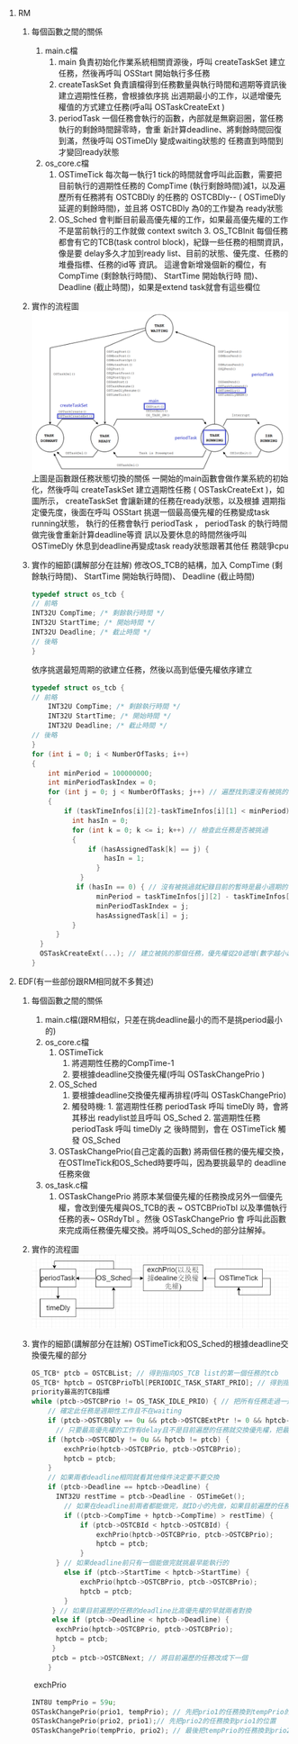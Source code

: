 1. RM

   1. 每個函數之間的關係

      1. main.c檔 
         1. main 負責初始化作業系統相關資源後，呼叫 createTaskSet 建立任務，然後再呼叫 OSStart 開始執⾏多任務
         2. createTaskSet 負責讀檔得到任務數量與執⾏時間和週期等資訊後建立週期性任務，會根據依序挑 出週期最⼩的⼯作，以遞增優先權值的⽅式建立任務(呼a叫 OSTaskCreateExt ) 
         3. periodTask ⼀個任務會執⾏的函數，內部就是無窮迴圈，當任務執⾏的剩餘時間歸零時，會重 新計算deadline、將剩餘時間回復到滿，然後呼叫 OSTimeDly 變成waiting狀態的 任務直到時間到才變回ready狀態 
      2. os_core.c檔
         1. OSTimeTick 每次每⼀執⾏1 tick的時間就會呼叫此函數，需要把⽬前執⾏的週期性任務的 CompTime (執⾏剩餘時間)減1，以及遍歷所有任務將有 OSTCBDly 的任務的 OSTCBDly-- ( OSTimeDly 延遲的剩餘時間)，並且將 OSTCBDly 為0的⼯作變為 ready狀態
         2. OS_Sched 會判斷⽬前最⾼優先權的⼯作，如果最⾼優先權的⼯作不是當前執⾏的⼯作就做 context switch 3. OS_TCBInit 每個任務都會有它的TCB(task control block)，紀錄⼀些任務的相關資訊，像是要 delay多久才加到ready list、⽬前的狀態、優先度、任務的堆疊指標、任務的id等 資訊。 這邊會新增幾個新的欄位，有 CompTime (剩餘執⾏時間)、 StartTime 開始執⾏時 間)、 Deadline (截⽌時間)，如果是extend task就會有這些欄位

   2. 實作的流程圖![image--000](README.assets/image--000.png)
      上圖是函數跟任務狀態切換的關係 ⼀開始的main函數會做作業系統的初始化，然後呼叫 createTaskSet 建立週期性任務 ( OSTaskCreateExt )，如圖所⽰， createTaskSet 會讓新建的任務在ready狀態，以及根據 週期指定優先度，後⾯在呼叫 OSStart 挑選⼀個最⾼優先權的任務變成task running狀態， 執⾏的任務會執⾏ periodTask ， periodTask 的執⾏時間做完後會重新計算deadline等資 訊以及要休息的時間然後呼叫 OSTimeDly 休息到deadline再變成task ready狀態跟著其他任 務競爭cpu

   3. 實作的細節(講解部分在註解)
      修改OS_TCB的結構，加入 CompTime (剩餘執⾏時間)、 StartTime 開始執⾏時間)、 Deadline (截⽌時間)

      ```c
      typedef struct os_tcb {
      // 前略
      INT32U CompTime; /* 剩餘執⾏時間 */
      INT32U StartTime; /* 開始時間 */
      INT32U Deadline; /* 截⽌時間 */
      // 後略
      }
      ```

      依序挑選最短周期的欲建立任務，然後以⾼到低優先權依序建立

      ```c
      typedef struct os_tcb {
      // 前略
          INT32U CompTime; /* 剩餘執⾏時間 */
          INT32U StartTime; /* 開始時間 */
          INT32U Deadline; /* 截⽌時間 */
      // 後略
      }
      for (int i = 0; i < NumberOfTasks; i++)
      {
          int minPeriod = 100000000;
          int minPeriodTaskIndex = 0;
          for (int j = 0; j < NumberOfTasks; j++) // 遍歷找到還沒有被挑的最⼩週期任務
          {
              if (taskTimeInfos[i][2]-taskTimeInfos[i][1] < minPeriod) {
              	int hasIn = 0;
              	for (int k = 0; k <= i; k++) // 檢查此任務是否被挑過
              	{
                  	if (hasAssignedTask[k] == j) {
                  		hasIn = 1;
                      }
                  }
                 if (hasIn == 0) { // 沒有被挑過就紀錄⽬前的暫時是最⼩週期的任務
                      minPeriod = taskTimeInfos[j][2] - taskTimeInfos[i][1];
                      minPeriodTaskIndex = j;
                      hasAssignedTask[i] = j;
      			}
      		}
      	}
      	OSTaskCreateExt(...); // 建立被挑的那個任務，優先權從20遞增(數字越⼩越優先)
      }
      ```

2. EDF(有⼀些部份跟RM相同就不多贅述)

   1. 每個函數之間的關係
      1. main.c檔(跟RM相似，只差在挑deadline最⼩的⽽不是挑period最⼩的)
      2. os_core.c檔
         1. OSTimeTick
            1. 將週期性任務的CompTime-1
            2. 要根據deadline交換優先權(呼叫 OSTaskChangePrio )
         2. OS_Sched
            1. 要根據deadline交換優先權再排程(呼叫 OSTaskChangePrio)
            2. 觸發時機: 1. 當週期性任務 periodTask 呼叫 timeDly 時，會將其移出 readylist並且呼叫 OS_Sched 2. 當週期性任務 periodTask 呼叫 timeDly 之 後時間到，會在 OSTimeTick 觸發 OS_Sched
         3. OSTaskChangePrio(⾃⼰定義的函數)
            將兩個任務的優先權交換，在OSTImeTick和OS_Sched時要呼叫，因為要挑最早的 deadline任務來做
      3. os_task.c檔
         1. OSTaskChangePrio
            將原本某個優先權的任務換成另外⼀個優先權，會改到優先權與OS_TCB的表 ~ OSTCBPrioTbl 以及準備執⾏任務的表~ OSRdyTbl 。然後 OSTaskChangePrio 會 呼叫此函數來完成兩任務優先權交換。將呼叫OS_Sched的部分註解掉。

   2. 實作的流程圖![image--001](README.assets/image--001.png)

   3. 實作的細節(講解部分在註解)
      OSTimeTick和OS_Sched的根據deadline交換優先權的部分

      ```c
      OS_TCB* ptcb = OSTCBList; // 得到指向OS_TCB list的第⼀個任務的tcb
      OS_TCB* hptcb = OSTCBPrioTbl[PERIODIC_TASK_START_PRIO]; // 得到指向⽬前
      priority最⾼的TCB指標
      while (ptcb->OSTCBPrio != OS_TASK_IDLE_PRIO) { // 把所有任務⾛過⼀遍
          // 確定此任務是週期性⼯作且不在waiting
          if (ptcb->OSTCBDly == 0u && ptcb->OSTCBExtPtr != 0 && hptcb->OSTCBExtPtr != 0) {
      		// 只要最⾼優先權的⼯作有delay且不是⽬前遍歷的任務就交換優先權，把最⾼優先權的⼯作換掉
          if (hptcb->OSTCBDly != 0u && hptcb != ptcb) {
              exchPrio(hptcb->OSTCBPrio, ptcb->OSTCBPrio);
              hptcb = ptcb;
          }
          // 如果兩者deadline相同就看其他條件決定要不要交換
          if (ptcb->Deadline == hptcb->Deadline) {
          	INT32U restTime = ptcb->Deadline - OSTimeGet();
              // 如果在deadline前兩者都能做完，就ID⼩的先做，如果⽬前遍歷的任務ID較⼩就交換優先權
              if ((ptcb->CompTime + hptcb->CompTime) > restTime) {
                  if (ptcb->OSTCBId < hptcb->OSTCBId) {
                      exchPrio(hptcb->OSTCBPrio, ptcb->OSTCBPrio);
                      hptcb = ptcb;
                  }
      		} // 如果deadline前只有⼀個能做完就挑最早能執⾏的
              else if (ptcb->StartTime < hptcb->StartTime) {
                  exchPrio(hptcb->OSTCBPrio, ptcb->OSTCBPrio);
                  hptcb = ptcb;
              }
           } // 如果⽬前遍歷的任務的deadline比⾼優先權的早就兩者對換
           else if (ptcb->Deadline < hptcb->Deadline) {
           	exchPrio(hptcb->OSTCBPrio, ptcb->OSTCBPrio);
          	hptcb = ptcb;
           }
           ptcb = ptcb->OSTCBNext; // 將⽬前遍歷的任務改成下⼀個
          }
      ```

      ​	exchPrio

      ```c
      INT8U tempPrio = 59u;
      OSTaskChangePrio(prio1, tempPrio); // 先把prio1的任務換到tempPrio的位置
      OSTaskChangePrio(prio2, prio1);// 先把prio2的任務換到prio1的位置
      OSTaskChangePrio(tempPrio, prio2); // 最後把tempPrio的任務換到prio2的位置
      ```

      

